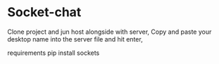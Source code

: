 # Socket-chat
Clone project and jun host alongside with server,
Copy and paste your desktop name into the server file and hit enter,

requirements
pip install sockets
